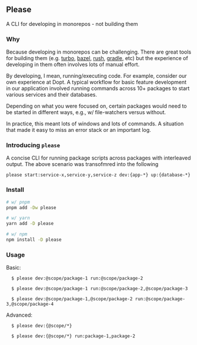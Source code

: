 ## Please

A CLI for developing in monorepos - not building them

### Why

Because developing in monorepos can be challenging. There are great tools for building them (e.g. [turbo](https://turborepo.org/), [bazel](https://bazel.build/), [rush](https://rushjs.io/), [gradle](https://gradle.org/), etc) but the experience of developing in them often involves lots of manual effort.

By developing, I mean, running/executing code. For example, consider our own experience at Dopt. A typical workflow for basic feature development in our application involved running commands across 10+ packages to start various services and their databases.

Depending on what you were focused on, certain packages would need to be started in different ways, e.g., w/ file-watchers versus without.

In practice, this meant lots of windows and lots of commands. A situation that made it easy to miss an error stack or an important log.

### Introducing `please`

A concise CLI for running package scripts across packages with interleaved output. The above scenario was transofmred into the following

```
please start:service-x,service-y,service-z dev:{app-*} up:{database-*}
```

### Install

```bash
# w/ pnpm
pnpm add -Dw please

# w/ yarn
yarn add -D please

# w/ npm
npm install -D please
```

### Usage

Basic:

```
  $ please dev:@scope/package-1 run:@scope/package-2

  $ please dev:@scope/package-1 run:@scope/package-2,@scope/package-3

  $ please dev:@scope/package-1,@scope/package-2 run:@scope/package-3,@scope/package-4
```

Advanced:

```
  $ please dev:{@scope/*}

  $ please dev:{@scope/*} run:package-1,package-2
```
